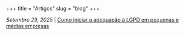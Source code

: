 +++
title = "Artigos"
slug = "blog"
+++

*Setembro 29, 2025* | [Como iniciar a adequação à LGPD em pequenas e médias empresas](blog/como-iniciar-lgpd)
